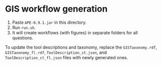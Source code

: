 # GIS workflow generation

1. Paste `APE-0.9.1.jar` in this directory.
2. Run `run.sh`.
3. It will create workflows (with figures) in separate folders for all questions.

To update the tool descriptions and taxonomy, replace the `GISTaxonomy.rdf`, `GISTaxonomy_fl.rdf`, `ToolDescription_ct.json`, and `ToolDescription_ct_fl.json` files with newly generated ones.
